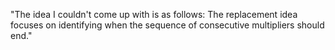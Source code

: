 "The idea I couldn't come up with is as follows:
The replacement idea focuses on identifying when the sequence of consecutive multipliers should end."
